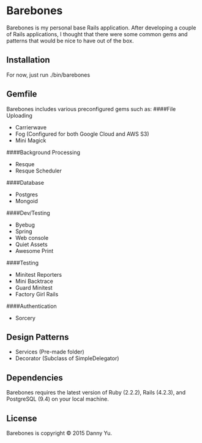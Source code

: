 Barebones
===
Barebones is my personal base Rails application. After developing a
couple of Rails applications, I thought that there were some common
gems and patterns that would be nice to have out of the box.

Installation
---
For now, just run ./bin/barebones <AppName>

Gemfile
---
Barebones includes various preconfigured gems such as:
####File Uploading
* Carrierwave
* Fog (Configured for both Google Cloud and AWS S3)
* Mini Magick

####Background Processing
* Resque
* Resque Scheduler

####Database
* Postgres
* Mongoid

####Dev/Testing
* Byebug
* Spring
* Web console
* Quiet Assets
* Awesome Print

####Testing
* Minitest Reporters
* Mini Backtrace
* Guard Minitest
* Factory Girl Rails

####Authentication
* Sorcery

Design Patterns
---
* Services (Pre-made folder)
* Decorator (Subclass of SimpleDelegator)

Dependencies
---
Barebones requires the latest version of Ruby (2.2.2), Rails (4.2.3), and
PostgreSQL (9.4) on your local machine.
 
License
---
Barebones is copyright © 2015 Danny Yu.